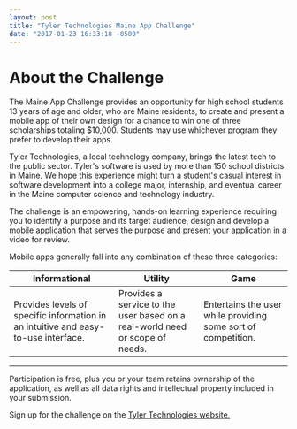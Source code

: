 ```yaml
---
layout: post
title: "Tyler Technologies Maine App Challenge"
date: "2017-01-23 16:33:18 -0500"
---
```


# About the Challenge

The Maine App Challenge provides an opportunity for high school students 13 years of age and older, who are Maine residents, to create and present a mobile app of their own design for a chance to win one of three scholarships totaling $10,000. Students may use whichever program they prefer to develop their apps.

Tyler Technologies, a local technology company, brings the latest tech to the public sector. Tyler's software is used by more than 150 school districts in Maine. We hope this experience might turn a student's casual interest in software development into a college major, internship, and eventual career in the Maine computer science and technology industry.

The challenge is an empowering, hands-on learning experience requiring you to identify a purpose and its target audience, design and develop a mobile application that serves the purpose and present your application in a video for review.

Mobile apps generally fall into any combination of these three categories:

| Informational                                                                      | Utility                                                                      | Game                                                          |
|------------------------------------------------------------------------------------|------------------------------------------------------------------------------|---------------------------------------------------------------|
| Provides levels of specific information in an intuitive and easy-to-use interface. | Provides a service to the user based on a real-world need or scope of needs. | Entertains the user while providing some sort of competition. |

<hr>

Participation is free, plus you or your team retains ownership of the application, as well as all data rights and intellectual property included in your submission.

Sign up for the challenge on the [Tyler Technologies website.](https://www.tylertech.com/maine-app-challenge-2017)

